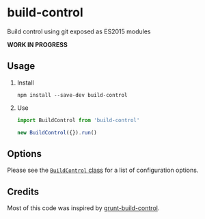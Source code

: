 # build-control

Build control using git exposed as ES2015 modules

**WORK IN PROGRESS**

## Usage

1. Install

    `npm install --save-dev build-control`

1. Use

    ```javascript
    import BuildControl from 'build-control'
    
    new BuildControl({}).run()
    ```

## Options

Please see the [`BuildControl` class](https://github.com/alienfast/build-control/blob/master/src/build_control.js#L11) for a list of configuration options.

## Credits

Most of this code was inspired by [grunt-build-control](https://github.com/robwierzbowski/grunt-build-control). 
